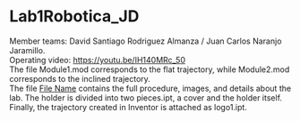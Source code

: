 # Lab1Robotica_JD
Member teams: David Santiago Rodriguez Almanza / Juan Carlos Naranjo Jaramillo.<br>
Operating video: https://youtu.be/IH140MRc_50<br>
The file Module1.mod corresponds to the flat trajectory, while Module2.mod corresponds to the inclined trajectory.<br>
The file [File Name](./Lab1_Robotica(1).pdf) contains the full procedure, images, and details about the lab. The holder is divided into two pieces.ipt, a cover and the holder itself. Finally, the trajectory created in Inventor is attached as logo1.ipt.

